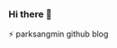### Hi there 👋
⚡ parksangmin github blog

<!--
**p-wtt/p-wtt** is a ✨ _special_ ✨ repository because its `README.md` (this file) appears on your GitHub profile

Here are some ideas to get you started:

- 🔭 I’m currently working on ...
- 🌱 I’m currently learning ...
- 👯 I’m looking to collaborate on ...
- 🤔 I’m looking for help with ...
- 💬 Ask me about ...
- 📫 How to reach me: ...
- 😄 Pronouns: ...
- ⚡ Fun fact: ...
-->
<!--
잔디색
mon / tue / wed / thu / fri / sat / sun
2020. 12. 12
2020. 12. 13 1commit 3단계
2020. 12. 14 2commit
2020. 12. 15 2commit
2020. 12. 16 2commit
2020. 12. 17 2commit
2020. 12. 18 2commit
2020. 12. 19 2commit
2020. 12. 20 2commit
2020. 12. 21 2commit
2020. 12. 22 2commit
2020. 12. 23 2commit
2020. 12. 24 2commit
2020. 12. 25 4commit
2020. 12. 26 1commit
2020. 12. 27 4commit
2020. 12. 28 4commit
2020. 12. 29 1commit
-->
